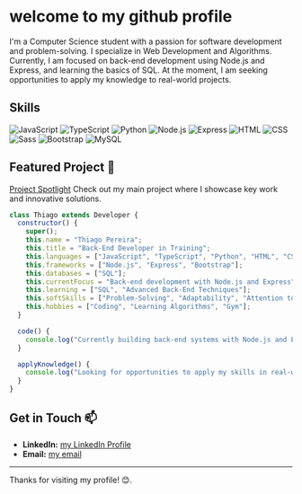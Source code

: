 # welcome to my github profile 
I'm a Computer Science student with a passion for software development and problem-solving. I specialize in Web Development and Algorithms. Currently, I am focused on back-end development using Node.js and Express, and learning the basics of SQL. At the moment, I am seeking opportunities to apply my knowledge to real-world projects.

## Skills
 ![JavaScript](https://img.shields.io/badge/JavaScript-F7DF1C?style=flat-square&logo=javascript&logoColor=white)
 ![TypeScript](https://img.shields.io/badge/TypeScript-3178C6?style=flat-square&logo=typescript&logoColor=white)
![Python](https://img.shields.io/badge/Python-306998?style=flat-square&logo=python&logoColor=white)
 ![Node.js](https://img.shields.io/badge/Node.js-339933?style=flat-square&logo=node.js&logoColor=white)
![Express](https://img.shields.io/badge/Express.js-000000?style=flat-square&logo=express&logoColor=white)
 ![HTML](https://img.shields.io/badge/HTML-E34F26?style=flat-square&logo=html5&logoColor=white)
 ![CSS](https://img.shields.io/badge/CSS-1572B6?style=flat-square&logo=css3&logoColor=white)
 ![Sass](https://img.shields.io/badge/Sass-CC6699?style=flat-square&logo=sass&logoColor=white)
 ![Bootstrap](https://img.shields.io/badge/Bootstrap-563D7C?style=flat-square&logo=bootstrap&logoColor=white)
![MySQL](https://simpleicons.org/icons/mysql.svg)

## Featured Project 🌟

[Project Spotlight](https://github.com/tpsousa/project-spotlight) Check out my main project where I showcase key work and innovative solutions.

```javascript
class Thiago extends Developer {
  constructor() {
    super();
    this.name = "Thiago Pereira";
    this.title = "Back-End Developer in Training";
    this.languages = ["JavaScript", "TypeScript", "Python", "HTML", "CSS", "Sass"];
    this.frameworks = ["Node.js", "Express", "Bootstrap"];
    this.databases = ["SQL"];
    this.currentFocus = "Back-end development with Node.js and Express";
    this.learning = ["SQL", "Advanced Back-End Techniques"];
    this.softSkills = ["Problem-Solving", "Adaptability", "Attention to Detail", "Teamwork"];
    this.hobbies = ["Coding", "Learning Algorithms", "Gym"];
  }

  code() {
    console.log("Currently building back-end systems with Node.js and Express...");
  }

  applyKnowledge() {
    console.log("Looking for opportunities to apply my skills in real-world projects!");
  }
}
```
## Get in Touch 📫

- **LinkedIn:** [my LinkedIn Profile](https://linkedin.com/in/thiago-pereira-2227a12b8)
- **Email:** [my email](sousa.thp1@gmail.com)

---

Thanks for visiting my profile! 😊.
